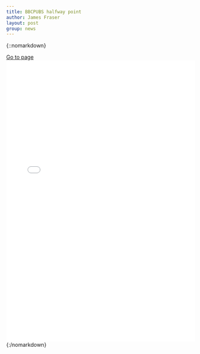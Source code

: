 ```yaml
---
title: BBCPUBS halfway point
author: James Fraser
layout: post
group: news
---
```



{::nomarkdown}
<div class="storify" markdown="0">
    <a href="/courses/pubs/pubs_2014/">Go to page</a>
  <iframe markdown="0" src="/courses/pubs/pubs_2014/" width="100%" height=750 frameborder=no allowtransparency=true>

  </iframe>

<!--
<script src="https://fraserlab.com/pubs_2014/"></script><noscript>[<a href="//storify.com/fraser_lab/bbcpubs-2" target="_blank">View the story "#bbcpubs" on Storify</a>]</noscript>
-->
</div>
{:/nomarkdown}
